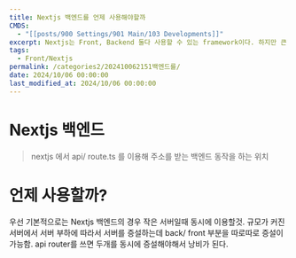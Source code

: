```yaml
---
title: Nextjs 백엔드를 언제 사용해야할까
CMDS:
  - "[[posts/900 Settings/901 Main/103 Developments]]"
excerpt: Nextjs는 Front, Backend 둘다 사용할 수 있는 framework이다. 하지만 큰 프로젝트에서는 그렇게 사용하지 않는다 왜일까? 또 언제 이렇게 사용해야할지 알아보자
tags:
  - Front/Nextjs
permalink: /categories2/202410062151백엔드를/
date: 2024/10/06 00:00:00
last_modified_at: 2024/10/06 00:00:00
---
```

# Nextjs 백엔드
> nextjs 에서 api/ route.ts 를 이용해 주소를 받는 백엔드 동작을 하는 위치

# 언제 사용할까?
우선 기본적으로는 Nextjs 백엔드의 경우 작은 서버일때 동시에 이용할것. 규모가 커진 서버에서 서버 부하에 따라서 서버를 증설하는데 back/ front 부분을 따로따로 증설이 가능함. api router를 쓰면 두개를 동시에 증설해야해서 낭비가 된다.